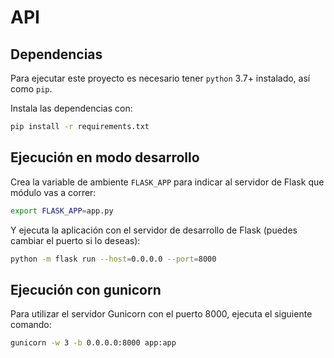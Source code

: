 # API

## Dependencias

Para ejecutar este proyecto es necesario tener `python` 3.7+ instalado, así como `pip`.

Instala las dependencias con:

```bash
pip install -r requirements.txt
```

## Ejecución en modo desarrollo

Crea la variable de ambiente `FLASK_APP` para indicar al servidor de Flask que módulo vas a correr:

```bash
export FLASK_APP=app.py
```

Y ejecuta la aplicación con el servidor de desarrollo de Flask (puedes cambiar el puerto si lo deseas):

```bash
python -m flask run --host=0.0.0.0 --port=8000
```

## Ejecución con gunicorn

Para utilizar el servidor Gunicorn con el puerto 8000, ejecuta el siguiente comando:

```bash
gunicorn -w 3 -b 0.0.0.0:8000 app:app
```
